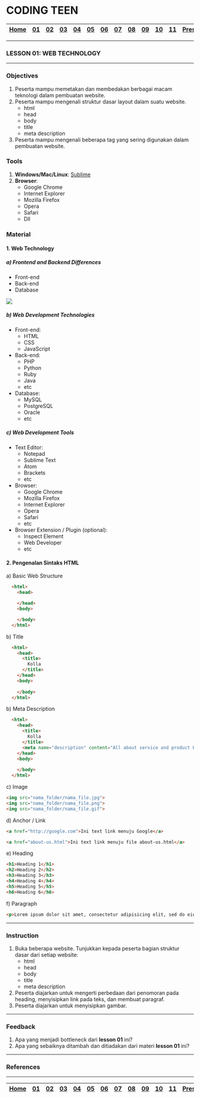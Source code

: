 # CODING TEEN

| [Home][0] | [01][1] | [02][2] | [03][3] | [04][4] | [05][5] | [06][6] | [07][7] | [08][8] | [09][9] | [10][10] | [11][11] | [Presentation][12] |
|:---------:|:-------:|:-------:|:-------:|:-------:|:-------:|:-------:|:-------:|:-------:|:-------:|:--------:|:--------:|:------------------:|

---

### LESSON 01: WEB TECHNOLOGY

---

### Objectives
1. Peserta mampu memetakan dan membedakan berbagai macam teknologi dalam pembuatan website.
2. Peserta mampu mengenali struktur dasar layout dalam suatu website.
    * html
    * head
    * body
    * title
    * meta description
3. Peserta mampu mengenali beberapa tag yang sering digunakan dalam pembuatan website.   

### Tools
1. **Windows/Mac/Linux**: [Sublime](https://www.sublimetext.com)
2. **Browser**:
    * Google Chrome
    * Internet Explorer
    * Mozilla Firefox
    * Opera
    * Safari
    * Dll

### Material

#### 1. Web Technology

##### a) Frontend and Backend Differences
* Front-end
* Back-end
* Database
<img src="https://scontent-sin6-2.xx.fbcdn.net/v/t1.0-9/23231152_10211176010504169_5875096317697632587_n.jpg?oh=d1aedd981b2fefb41f708de657006529&oe=5A644978">

##### b) Web Development Technologies 
* Front-end:
    * HTML
    * CSS
    * JavaScript
* Back-end:
    * PHP
    * Python
    * Ruby
    * Java
    * etc
* Database:
    * MySQL
    * PostgreSQL
    * Oracle
    * etc

##### c) Web Development Tools
* Text Editor:
    * Notepad
    * Sublime Text
    * Atom
    * Brackets
    * etc
* Browser:
    * Google Chrome
    * Mozilla Firefox
    * Internet Explorer
    * Opera
    * Safari
    * etc
* Browser Extension / Plugin (optional):
    * Inspect Element
    * Web Developer
    * etc

#### 2. Pengenalan Sintaks HTML
a) Basic Web Structure
  ```html
    <html>
      <head>

      </head>
      <body>

      </body>
    </html>
  ```

b) Title
  ```html
    <html>
      <head>
        <title>
          Kolla
        </title>
      </head>
      <body>
        
      </body>
    </html>
  ```

b) Meta Description
  ```html
    <html>
      <head>
        <title>
          Kolla
        </title>
        <meta name="description" content="All about service and product Kolla">
      </head>
      <body>
        
      </body>
    </html>
  ```  

c) Image
  ```html
  <img src="nama_folder/nama_file.jpg">
  <img src="nama_folder/nama_file.png">
  <img src="nama_folder/nama_file.gif">
  ```

d) Anchor / Link
  ```html
  <a href="http://google.com">Ini text link menuju Google</a>
  ```
  ```html
  <a href="about-us.html">Ini text link menuju file about-us.html</a>
  ```

e) Heading
  ```html
  <h1>Heading 1</h1>
  <h2>Heading 2</h2>
  <h3>Heading 3</h3>
  <h4>Heading 4</h4>
  <h5>Heading 5</h5>
  <h6>Heading 6</h6>
  ```

f) Paragraph
  ```html
  <p>Lorem ipsum dolor sit amet, consectetur adipisicing elit, sed do eiusmod tempor incididunt ut labore et dolore magna aliqua.</p>
  ```

---

### Instruction
1. Buka beberapa website. Tunjukkan kepada peserta bagian struktur dasar dari setiap website:
    * html
    * head
    * body
    * title
    * meta description
2. Peserta diajarkan untuk mengerti perbedaan dari penomoran pada heading, menyisipkan link pada teks, dan membuat paragraf.
2. Peserta diajarkan untuk menyisipkan gambar.

---

### Feedback
1. Apa yang menjadi bottleneck dari **lesson 01** ini?
2. Apa yang sebaiknya ditambah dan ditiadakan dari materi **lesson 01** ini?

---

### References


---

| [Home][0] | [01][1] | [02][2] | [03][3] | [04][4] | [05][5] | [06][6] | [07][7] | [08][8] | [09][9] | [10][10] | [11][11] | [Presentation][12] |
|:---------:|:-------:|:-------:|:-------:|:-------:|:-------:|:-------:|:-------:|:-------:|:-------:|:--------:|:--------:|:------------------:|

[0]: README.md "Home"
[1]: lesson-01.md "Web Technology"
[2]: lesson-02.md "Anchor & Paging"
[3]: lesson-03.md "Typography"
[4]: lesson-04.md "Form & Embed"
[5]: lesson-05.md "Topography"
[6]: lesson-06.md "Topography"
[7]: lesson-07.md "Framework"
[8]: lesson-08.md "Framework Lanjut"
[9]: lesson-09.md "Personal Project"
[10]: lesson-10.md "Consutlation"
[11]: lesson-11.md "Domain, Hosting dan Github Pages"
[12]: lesson-12.md "Presentation"
